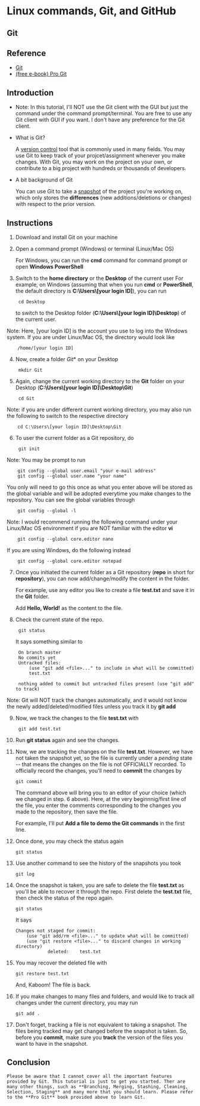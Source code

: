 # Linux commands, Git, and GitHub

## Git

## Reference

* [Git](https://git-scm.com/)
* [(free e-book) Pro Git](https://git-scm.com/book/en/v2)

## Introduction

* Note: In this tutorial, I'll NOT use the Git client with the GUI but just the command under the command prompt/terminal. You are free to use any Git client with GUI if you want. I don't have any preference for the Git client.

* What is Git?

    A [version control](https://git-scm.com/book/en/v2/Getting-Started-About-Version-Control) tool that is commonly used in many fields. You may use Git to keep track of your projcet/assignment whenever you make changes. With Git, you may work on the project on your own, or contribute to a big project with hundreds or thousands of developers.

* A bit background of Git

    You can use Git to take a [snapshot](https://git-scm.com/book/en/v2/Getting-Started-What-is-Git%3F) of the project you're working on, which only stores the **differences** (new additions/deletions or changes) with respect to the prior version.

## Instructions

1. Download and install Git on your machine
2. Open a command prompt (Windows) or terminal (Linux/Mac OS)

    For Windows, you can run the **cmd** command for command prompt or open **Windows PowerShell**

3. Switch to the **home directory** or the **Desktop** of the current user
    For example, on Windows (assuming that when you run **cmd** or **PowerShell**, the default directory is **C:\Users\\[your login ID]**), you can run

        cd Desktop

    to switch to the Desktop folder (**C:\Users\\[your login ID]\Desktop**) of the current user.

Note: Here, [your login ID] is the account you use to log into the Windows system. If you are under Linux/Mac OS, the directory would look like

        /home/[your login ID]

4. Now, create a folder *Git** on your Desktop

        mkdir Git
5. Again, change the current working directory to the **Git** folder on your Desktop (**C:\Users\\[your login ID]\Desktop\Git**)

        cd Git

Note: if you are under different current working directory, you may also run the following to switch to the respective directory

        cd C:\Users\[your login ID]\Desktop\Git
6. To user the current folder as a Git repository, do

        git init
Note: You may be prompt to run

        git config --global user.email "your e-mail address"
        git config --global user.name "your name"

You only will need to go this once as what you enter above will be stored as the global variable and will be adopted everytime you make changes to the repository. You can see the global variables through

        git config --global -l

Note: I would recommend running the following command under your Linux/Mac OS environment if you are NOT familiar with the editor **vi**

        git config --global core.editor nano

If you are using Windows, do the following instead

        git config --global core.editor notepad

7. Once you initiated the current folder as a Git repository (**repo** in short for **repository**), you can now add/change/modify the content in the folder. 
   
    For example, use any editor you like to create a file **test.txt** and save it in the **Git** folder.

    Add **Hello, World!** as the content to the file.

8. Check the current state of the repo.

        git status

    It says something similar to 

        On branch master
        No commits yet
        Untracked files:
            (use "git add <file>..." to include in what will be committed)
            test.txt

        nothing added to commit but untracked files present (use "git add" to track)

Note: Git will NOT track the changes automatically, and it would not know the newly added/deleted/modified files unless you track it by **git add**

9. Now, we track the changes to the file **test.txt** with

        git add test.txt

10. Run **git status** again and see the changes.
11. Now, we are tracking the changes on the file **test.txt**. However, we have not taken the snapshot yet, so the file is currently under a *pending* state -- that means the changes on the file is not OFFICIALLY recorded. To officially record the changes, you'll need to **commit** the changes by 

        git commit

    The command above will bring you to an editor of your choice (which we changed in step. 6 above). Here, at the very beginnnig/first line of the file, you enter the comments corresponding to the changes you made to the repository, then save the file. 
    
    For example, I'll put **Add a file to demo the Git commands** in the first line.

12. Once done, you may check the status again

        git status


13. Use another command to see the history of the snapshots you took

        git log

14. Once the snapshot is taken, you are safe to delete the file **test.txt** as you'll be able to recover it through the repo. First delete the **test.txt** file, then check the status of the repo again.

        git status

    It says

        Changes not staged for commit:
            (use "git add/rm <file>..." to update what will be committed)
            (use "git restore <file>..." to discard changes in working directory)
                    deleted:    test.txt

15. You may recover the deleted file with

        git restore test.txt

    And, Kaboom! The file is back.

16. If you make changes to many files and folders, and would like to track all changes under the current directory, you may run

        git add .

17. Don't forget, tracking a file is not equivalent to taking a snapshot. The files being tracked may get changed before the snapshot is taken. So, before you **commit**, make sure you **track** the version of the files you want to have in the snapshot.

## Conclusion

    Please be aware that I cannot cover all the important features provided by Git. This tutorial is just to get you started. Ther are many other things, such as **Branching, Merging, Stashing, Cleaning, Selection, Staging** and many more that you should learn. Please refer to the **Pro Git** book provided above to learn Git. 